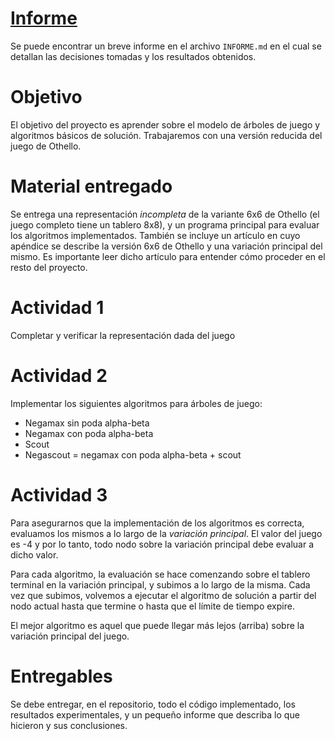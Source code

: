 # [Informe](INFORME.md)
Se puede encontrar un breve informe en el archivo `INFORME.md` en el cual se detallan las decisiones tomadas y los resultados obtenidos.

# Objetivo

El objetivo del proyecto es aprender sobre el modelo de árboles de juego
y algoritmos básicos de solución. Trabajaremos con una versión
reducida del juego de Othello.

# Material entregado

Se entrega una representación *incompleta* de la variante 6x6 de Othello (el juego
completo tiene un tablero 8x8), y un programa principal para evaluar los algoritmos
implementados. También se incluye un artículo en cuyo apéndice
se describe la versión 6x6 de Othello y una variación principal del
mismo. Es importante leer dicho artículo para entender cómo proceder en el resto del proyecto.

# Actividad 1

Completar y verificar la representación dada del juego

# Actividad 2

Implementar los siguientes algoritmos para árboles de juego:
* Negamax sin poda alpha-beta
* Negamax con poda alpha-beta
* Scout
* Negascout = negamax con poda alpha-beta + scout

# Actividad 3

Para asegurarnos que la implementación de los algoritmos es
correcta, evaluamos los mismos a lo largo de la *variación principal*.
El valor del juego es -4 y por lo tanto, todo nodo sobre la variación
principal debe evaluar a dicho valor.

Para cada algoritmo, la evaluación se hace comenzando sobre el 
tablero terminal en la variación principal, y subimos a lo
largo de la misma. Cada vez que subimos, volvemos a ejecutar el algoritmo
de solución a partir del nodo actual hasta que termine o hasta
que el límite de tiempo expire.

El mejor algoritmo es aquel que puede llegar más lejos (arriba)
sobre la variación principal del juego.

# Entregables

Se debe entregar, en el repositorio, todo el código implementado,
los resultados experimentales, y un pequeño informe que describa lo que
hicieron y sus conclusiones.

